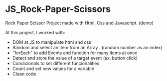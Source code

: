 # JS_Rock-Paper-Scissors
Rock Paper Scissor Project made with Html, Css and Javascript. (demo)  

At this project, I worked with:
- DOM at JS to manipulate html and css
- Random and select an item from an Array . (random number as an index)
- "forEach" to add Events and function for many items at once
- Detect and store the value of a target event (ex: button click)
- Condicionals to set different funcionalities
- Count and set new values for a variable
- Clean code

